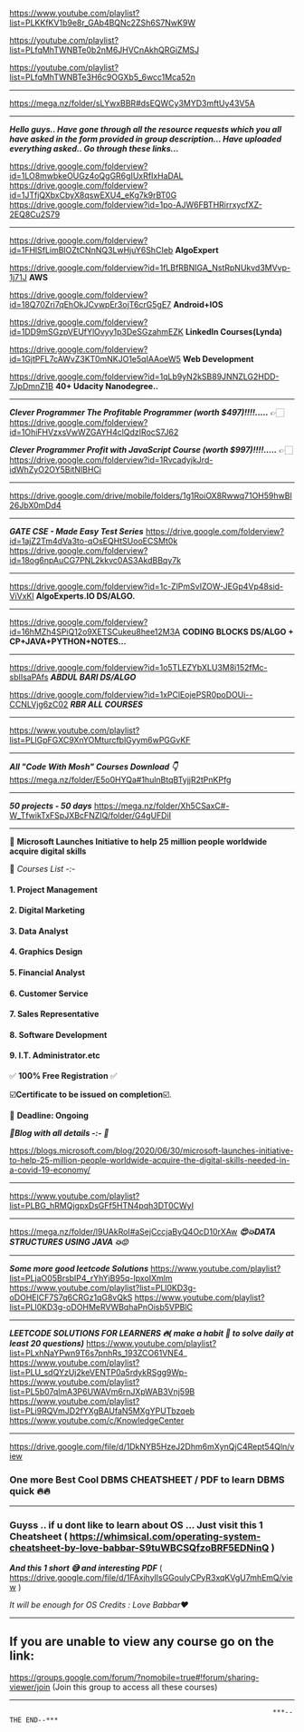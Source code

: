 https://www.youtube.com/playlist?list=PLKKfKV1b9e8r_GAb4BQNc2ZSh6S7NwK9W

https://youtube.com/playlist?list=PLfqMhTWNBTe0b2nM6JHVCnAkhQRGiZMSJ

https://youtube.com/playlist?list=PLfqMhTWNBTe3H6c9OGXb5_6wcc1Mca52n

--------------------------------------------------------------------------------------------------------

https://mega.nz/folder/sLYwxBBR#dsEQWCy3MYD3mftUy43V5A

--------------------------------------------------------------------------------------------------------

***Hello guys..
Have gone through all the resource requests which you all have asked in the form provided in group description... 
Have uploaded everything asked..
Go through these links...***

https://drive.google.com/folderview?id=1LO8mwbkeOUGz4oQgGR6gIUxRfIxHaDAL
https://drive.google.com/folderview?id=1JTfjQXbxCbyX8qswEXU4_eKg7k9rBT0G
https://drive.google.com/folderview?id=1po-AJW6FBTHRirrxycfXZ-2EQ8Cu2S79

---------------------------------------------------------------------------------------------------------

https://drive.google.com/folderview?id=1FHlSfLimBlOZtCNnNQ3LwHjuY6ShCIeb
**AlgoExpert**

https://drive.google.com/folderview?id=1fLBfRBNIGA_NstRpNUkvd3MVvp-1j71J
**AWS**

https://drive.google.com/folderview?id=18Q70Zri7qEhOkJCvwpEr3ojT6crG5gE7
**Android+IOS**

https://drive.google.com/folderview?id=1DD9mSGzpVEUfYlOvyy1p3DeSGzahmEZK
**LinkedIn Courses(Lynda)**

https://drive.google.com/folderview?id=1GjtPFL7cAWvZ3KT0mNKJO1e5qIAAoeW5
**Web Development**

https://drive.google.com/folderview?id=1qLb9yN2kSB89JNNZLG2HDD-7JpDmnZ1B
**40+ Udacity Nanodegree..**

--------------------------------------------------------------------------------------------------------

***Clever Programmer The Profitable Programmer (worth $497)!!!!.....***
👉🏻https://drive.google.com/folderview?id=1OhiFHVzxsVwWZGAYH4clQdzIRocS7J62

***Clever Programmer Profit with JavaScript Course (worth $997)!!!!.....***
👉🏻https://drive.google.com/folderview?id=1RvcadyjkJrd-idWhZyO2OY5BitNlBHCi

-----------------------------------------------------------------------------------------------------------

https://drive.google.com/drive/mobile/folders/1g1RoiOX8Rwwq71OH59hwBl26JbX0mDd4

-----------------------------------------------------------------------------------------------------------

***GATE CSE - Made Easy Test Series***
https://drive.google.com/folderview?id=1ajZ2Tm4dVa3to-qOsEQHtSUooECSMt0k
https://drive.google.com/folderview?id=18og6npAuCG7PNL2kkvc0AS3AkdBBqy7k

----------------------------------------------------------------------------------------------------------------

https://drive.google.com/folderview?id=1c-ZlPmSvIZOW-JEGp4Vp48sid-ViVxKl
**AlgoExperts.IO DS/ALGO.**

---------------------------------------------------------------------------------------------------------------

https://drive.google.com/folderview?id=16hMZh4SPiQ12o9XETSCukeu8hee12M3A
**CODING BLOCKS DS/ALGO + CP+JAVA+PYTHON+NOTES...**

----------------------------------------------------------------------------------------------------------------

https://drive.google.com/folderview?id=1o5TLEZYbXLU3M8i152fMc-sbIIsaPAfs
***ABDUL BARI DS/ALGO***

https://drive.google.com/folderview?id=1xPClEojePSR0poDOUi--CCNLVjg6zC02
***RBR ALL COURSES***

---------------------------------------------------------------------------------------------------------------------

https://www.youtube.com/playlist?list=PLlGpFGXC9XnYOMturcfblGyym6wPGGvKF

---------------------------------------------------------------------------------------------------------------

***All "Code With Mosh" Courses
Download 👇***
https://mega.nz/folder/E5o0HYQa#1hulnBtqBTyjjR2tPnKPfg

-------------------------------------------------------------------------------------------------------------------

***50 projects - 50 days*** https://mega.nz/folder/Xh5CSaxC#-W_TfwikTxFSpJXBcFNZIQ/folder/G4gUFDiI

---------------------------------------------------------------------------------------------------------------------

🔳  **Microsoft Launches Initiative to help 25 million people worldwide acquire digital skills**

🔳 *Courses List  -:-*

#### 1.  Project Management
#### 2.  Digital Marketing
#### 3.  Data Analyst
#### 4.  Graphics Design
#### 5.  Financial Analyst
#### 6.  Customer Service
#### 7.  Sales Representative
#### 8.  Software Development
#### 9.  I.T.  Administrator.etc

✅ **100% Free Registration** ✅
       
☑️**Certificate to be issued on completion**☑️.

🔳 **Deadline: Ongoing**

***🤍Blog with all details -:- 🤍***

https://blogs.microsoft.com/blog/2020/06/30/microsoft-launches-initiative-to-help-25-million-people-worldwide-acquire-the-digital-skills-needed-in-a-covid-19-economy/

---------------------------------------------------------------------------------------------------------------------------

https://www.youtube.com/playlist?list=PLBG_hRMQjgpxDsGFf5HTN4pqh3DT0CWyI

---------------------------------------------------------------------------------------------------------------------------

https://mega.nz/folder/l9UAkRoI#aSejCccjaByQ4OcD10rXAw
***😍💥DATA STRUCTURES USING JAVA 💥😍***

------------------------------------------------------------------------------------------------------------------------------

***Some more good leetcode Solutions***
https://www.youtube.com/playlist?list=PLjaO05BrsbIP4_rYhYjB95q-IpxoIXmlm
https://www.youtube.com/playlist?list=PLl0KD3g-oDOHElCF7S7q6CRGz1qG8vQkS
https://www.youtube.com/playlist?list=PLl0KD3g-oDOHMeRVWBqhaPnOisb5VPBlC

-----------------------------------------------------------------------------------------------------------------------

***LEETCODE SOLUTIONS FOR LEARNERS 🔥( make a habit 🙂 to solve daily at least 20 questions)***
https://www.youtube.com/playlist?list=PLxhNaYPwn9T6s7pnhRs_193ZCO61VNE4_
https://www.youtube.com/playlist?list=PLU_sdQYzUj2keVENTP0a5rdykRSgg9Wp-
https://www.youtube.com/playlist?list=PL5b07qlmA3P6UWAVm6rnJXpWAB3Vnj59B
https://www.youtube.com/playlist?list=PLi9RQVmJD2fYXgBAUfaN5MXgYPUTbzqeb
https://www.youtube.com/c/KnowledgeCenter

--------------------------------------------------------------------------------------------------------------------------------

https://drive.google.com/file/d/1DkNYB5HzeJ2Dhm6mXynQjC4Rept54Qln/view
### One more Best Cool DBMS CHEATSHEET / PDF  to learn DBMS quick 🔥🔥

-------------------------------------------------------------------------------------------------------------------------

### Guyss .. if u dont like to learn about OS ... Just visit this 1 Cheatsheet ( https://whimsical.com/operating-system-cheatsheet-by-love-babbar-S9tuWBCSQfzoBRF5EDNinQ )
***And this 1 short 😅 and interesting PDF*** ( https://drive.google.com/file/d/1FAxjhyIlsGGouIyCPyR3xqKVgU7mhEmQ/view )

*It will be enough for OS
Credits : Love Babbar❤️*

--------------------------------------------------------------------------------------------------------------------------

## If you are unable to view any course go on the link:
https://groups.google.com/forum/?nomobile=true#!forum/sharing-viewer/join (Join this group to access all these courses)

--------------------------------------------------------------------------------------------------------------------------------
                                                                     ***--THE END--***
